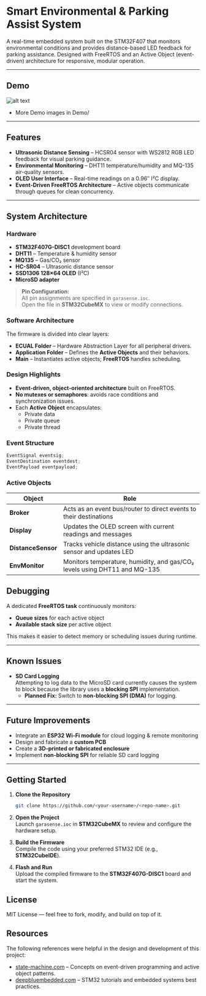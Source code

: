 # Smart Environmental & Parking Assist System

A real-time embedded system built on the STM32F407 that monitors environmental conditions and provides distance-based LED feedback for parking assistance.
Designed with FreeRTOS and an Active Object (event-driven) architecture for responsive, modular operation.

---

##  Demo
![alt text](Demo/Demo-gif.gif)
- More Demo images in Demo/
---

##  Features

- **Ultrasonic Distance Sensing** – HCSR04 sensor with WS2812 RGB LED feedback for visual parking guidance.
- **Environmental Monitoring** – DHT11 temperature/humidity and MQ-135 air-quality sensors.
- **OLED User Interface** – Real-time readings on a 0.96″ I²C display.
- **Event-Driven FreeRTOS Architecture** – Active objects communicate through queues for clean concurrency.


---

## System Architecture

### Hardware

- **STM32F407G-DISC1** development board  
- **DHT11** – Temperature & humidity sensor  
- **MQ135** – Gas/CO₂ sensor  
- **HC-SR04** – Ultrasonic distance sensor  
- **SSD1306 128×64 OLED** (I²C)  
- **MicroSD adapter**

> **Pin Configuration:**  
> All pin assignments are specified in `garasense.ioc`.  
> Open the file in **STM32CubeMX** to view or modify connections.


### Software Architecture

The firmware is divided into clear layers:

- **ECUAL Folder** – Hardware Abstraction Layer for all peripheral drivers.  
- **Application Folder** – Defines the **Active Objects** and their behaviors.  
- **Main** – Instantiates active objects; **FreeRTOS** handles scheduling.

### Design Highlights
- **Event-driven, object-oriented architecture** built on FreeRTOS.
- **No mutexes or semaphores**: avoids race conditions and synchronization issues.
- Each **Active Object** encapsulates:
  - Private data
  - Private queue
  - Private thread

### Event Structure
```c
EventSignal eventsig;
EventDestination eventdest;
EventPayload eventpayload;
```

### Active Objects

| Object          | Role                                                                 |
|-----------------|----------------------------------------------------------------------|
| **Broker**      | Acts as an event bus/router to direct events to their destinations |
| **Display**     | Updates the OLED screen with current readings and messages   |
| **DistanceSensor** | Tracks vehicle distance using the ultrasonic sensor and updates LED |
| **EnvMonitor**  | Monitors temperature, humidity, and gas/CO₂ levels using DHT11 and MQ-135 |


## Debugging
A dedicated **FreeRTOS task** continuously monitors:
- **Queue sizes** for each active object  
- **Available stack size** per active object  

This makes it easier to detect memory or scheduling issues during runtime.

---

## Known Issues
- **SD Card Logging**  
  Attempting to log data to the MicroSD card currently causes the system to block because the library uses a **blocking SPI** implementation.  
  - **Planned Fix:** Switch to **non-blocking SPI (DMA)** for logging.

---

## Future Improvements
- Integrate an **ESP32 Wi-Fi module** for cloud logging & remote monitoring  
- Design and fabricate a **custom PCB**  
- Create a **3D-printed or fabricated enclosure**  
- Implement **non-blocking SPI** for reliable SD card logging

---

## Getting Started
1. **Clone the Repository**
   ```bash
   git clone https://github.com/<your-username>/<repo-name>.git


2. **Open the Project**  
   Launch `garasense.ioc` in **STM32CubeMX** to review and configure the hardware setup.

3. **Build the Firmware**  
   Compile the code using your preferred STM32 IDE (e.g., **STM32CubeIDE**).

4. **Flash and Run**  
   Upload the compiled firmware to the **STM32F407G-DISC1** board and start the system.


## License

MIT License — feel free to fork, modify, and build on top of it.

## Resources

The following references were helpful in the design and development of this project:

- [state-machine.com](https://www.state-machine.com/) – Concepts on event-driven programming and active object patterns.  
- [deepbluembedded.com](https://deepbluembedded.com/) – STM32 tutorials and embedded systems best practices.